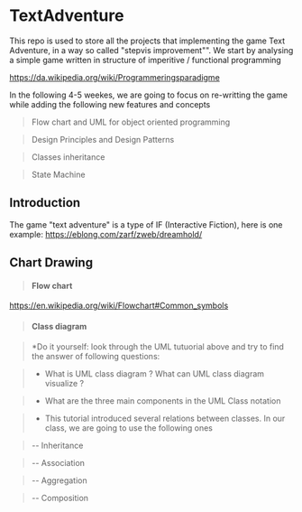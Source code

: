 # TextAdventure

This repo is used to store all the projects that implementing the game Text Adventure, in a way so called "stepvis improvement"". 
We start by analysing a simple game written in structure of imperitive / functional programming

https://da.wikipedia.org/wiki/Programmeringsparadigme

In the following 4-5 weekes, we are going to focus on re-writting the game while adding the following new features and concepts

> Flow chart and UML for object oriented programming

> Design Principles and Design Patterns

> Classes inheritance

> State Machine

## Introduction

The game "text adventure" is a type of IF (Interactive Fiction), here is one example:
https://eblong.com/zarf/zweb/dreamhold/

## Chart Drawing

> #### Flow chart
https://en.wikipedia.org/wiki/Flowchart#Common_symbols

> #### Class diagram

> *Do it yourself: look through the UML tutuorial above and try to find the answer of following questions:

> - What is UML class diagram ? What can UML class diagram visualize ?

> - What are the three main components in the UML Class notation

> - This tutorial introduced several relations between classes. In our class, we are going to use the following ones

> -- Inheritance

> -- Association

> -- Aggregation

> -- Composition











